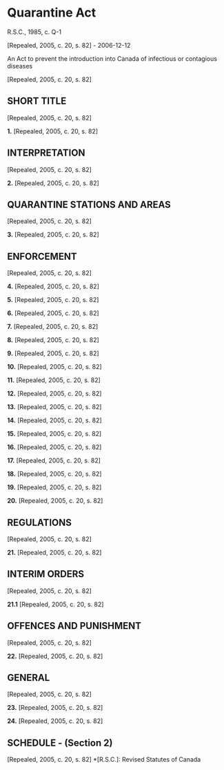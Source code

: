 # Quarantine Act

R.S.C., 1985, c. Q-1

[Repealed, 2005, c. 20, s. 82] - 2006-12-12

An Act to prevent the introduction into Canada of infectious or contagious diseases

[Repealed, 2005, c. 20, s. 82]

## SHORT TITLE

[Repealed, 2005, c. 20, s. 82]

**1.** [Repealed, 2005, c. 20, s. 82]

## INTERPRETATION

[Repealed, 2005, c. 20, s. 82]

**2.** [Repealed, 2005, c. 20, s. 82]

## QUARANTINE STATIONS AND AREAS

[Repealed, 2005, c. 20, s. 82]

**3.** [Repealed, 2005, c. 20, s. 82]

## ENFORCEMENT

[Repealed, 2005, c. 20, s. 82]

**4.** [Repealed, 2005, c. 20, s. 82]

**5.** [Repealed, 2005, c. 20, s. 82]

**6.** [Repealed, 2005, c. 20, s. 82]

**7.** [Repealed, 2005, c. 20, s. 82]

**8.** [Repealed, 2005, c. 20, s. 82]

**9.** [Repealed, 2005, c. 20, s. 82]

**10.** [Repealed, 2005, c. 20, s. 82]

**11.** [Repealed, 2005, c. 20, s. 82]

**12.** [Repealed, 2005, c. 20, s. 82]

**13.** [Repealed, 2005, c. 20, s. 82]

**14.** [Repealed, 2005, c. 20, s. 82]

**15.** [Repealed, 2005, c. 20, s. 82]

**16.** [Repealed, 2005, c. 20, s. 82]

**17.** [Repealed, 2005, c. 20, s. 82]

**18.** [Repealed, 2005, c. 20, s. 82]

**19.** [Repealed, 2005, c. 20, s. 82]

**20.** [Repealed, 2005, c. 20, s. 82]

## REGULATIONS

[Repealed, 2005, c. 20, s. 82]

**21.** [Repealed, 2005, c. 20, s. 82]

## INTERIM ORDERS

[Repealed, 2005, c. 20, s. 82]

**21.1** [Repealed, 2005, c. 20, s. 82]

## OFFENCES AND PUNISHMENT

[Repealed, 2005, c. 20, s. 82]

**22.** [Repealed, 2005, c. 20, s. 82]

## GENERAL

[Repealed, 2005, c. 20, s. 82]

**23.** [Repealed, 2005, c. 20, s. 82]

**24.** [Repealed, 2005, c. 20, s. 82]

## SCHEDULE - (Section 2)

[Repealed, 2005, c. 20, s. 82]
  *[R.S.C.]: Revised Statutes of Canada
